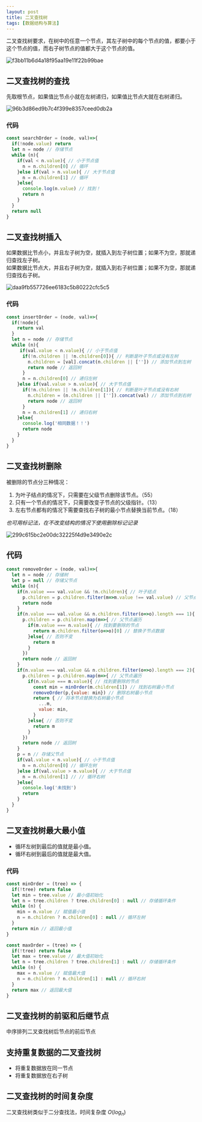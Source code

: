 ```yaml
---
layout: post
title: 二叉查找树
tags: [数据结构与算法]
---
```


二叉查找树要求，在树中的任意一个节点，其左子树中的每个节点的值，都要小于这个节点的值，而右子树节点的值都大于这个节点的值。

![f3bb11b6d4a18f95aa19e11f22b99bae](https://cdn.jsdelivr.net/gh/yunshen-1995/pic-bed@main/img/233033634-3e906fe0-e686-4495-897e-883341b182c1.png)



## 二叉查找树的查找

先取根节点，如果值比节点小就在左树递归，如果值比节点大就在右树递归。

![96b3d86ed9b7c4f399e8357ceed0db2a](https://cdn.jsdelivr.net/gh/yunshen-1995/pic-bed@main/img/233034443-cdbcc6cb-62f4-4f85-8e8c-d9e7ca891c7b.png)

### 代码

```js
const searchOrder = (node, val)=>{
  if(!node.value) return
  let n = node // 存储节点
  while (n){
    if(val < n.value){ // 小于节点值
      n = n.children[0] // 循环
    }else if(val > n.value){ // 大于节点值
      n = n.children[1] // 循环
    }else{
      console.log(n.value) // 找到！
      return n
    }
  }
  return null
}
```

## 二叉查找树插入

如果数据比节点小，并且左子树为空，就插入到左子树位置；如果不为空，那就递归查找左子树。  
如果数据比节点大，并且右子树为空，就插入到右子树位置；如果不为空，那就递归查找右子树。

![daa9fb557726ee6183c5b80222cfc5c5](https://cdn.jsdelivr.net/gh/yunshen-1995/pic-bed@main/img/233234102-dc3382fa-d287-4c21-a43c-2fb0dde3e886.png)

### 代码

```js
const insertOrder = (node, val)=>{
  if(!node){
    return val
  }
  let n = node // 存储节点
  while (n){
     if(val.value < n.value){ // 小于节点值
      if(!n.children || !n.children[0]){ // 判断是叶子节点或没有左树
        n.children = [val].concat(n.children || ['']) // 添加节点到左树
        return node // 返回树
      }
      n = n.children[0] // 递归左树
    }else if(val.value > n.value){ // 大于节点值
      if(!n.children || !n.children[1]){ // 判断是叶子节点或没有右树
        n.children = (n.children || ['']).concat(val) // 添加节点到右树
        return node // 返回树
      }
      n = n.children[1] // 递归右树
    }else{
      console.log('相同数据！！')
      return node
    }
  }
}
```

## 二叉查找树删除

被删除的节点分三种情况：
1. 为叶子结点的情况下，只需要在父级节点删除该节点。（55）
2. 只有一个节点的情况下，只需要改变子节点的父级指针。（13）
3. 左右节点都有的情况下需要查找右子树的最小节点替换当前节点。（18）

_也可用标记法，在不改变结构的情况下使用删除标记记录_

![299c615bc2e00dc32225f4d9e3490e2c](https://cdn.jsdelivr.net/gh/yunshen-1995/pic-bed@main/img/233247422-94e753d7-9d7d-4cd7-8c3c-e315bbcfee0b.png)

## 代码

```js
const removeOrder = (node, val)=>{
  let n = node // 存储树
  let p = null // 存储父节点
  while (n){
    if(n.value === val.value && !n.children){ // 叶子结点
      p.children = p.children.filter(m=>m.value !== val.value) // 父节点直接过滤掉该值
      return node
    }
    if(n.value === val.value && n.children.filter(o=>o).length === 1){ // 只有一个叶子节点
      p.children = p.children.map(m=>{ // 父节点遍历
        if(m.value === n.value){ // 找到要删除的节点
          return m.children.filter(o=>o)[0] // 替换子节点数据
        }else{ // 否则不变
          return m
        }
      })
      return node // 返回树
    }
    if(n.value === val.value && n.children.filter(o=>o).length === 2){ // 两个节点都有
      p.children = p.children.map(m=>{ // 父节点遍历
        if(n.value === m.value){ // 找到要删除的节点
          const min = minOrder(m.children[1]) // 找到右树最小节点
          removeOrder(p,{value: min}) // 删除右树最小节点
          return { // 将本节点替换为右树最小节点
            ...m,
            value: min,
          }
        }else{ // 否则不变
          return m
        }
      })
      return node // 返回树
    }
    p = n // 存储父节点
    if(val.value < n.value){ // 小于节点值
      n = n.children[0] // 循环左树
    }else if(val.value > n.value){ // 大于节点值
      n = n.children[1] // // 循环右树
    }else{
      console.log('未找到')
      return
    }
  }
}
```

## 二叉查找树最大最小值

- 循环左树到最后的值就是最小值。
- 循环右树到最后的值就是最大值。

### 代码

```js
const minOrder = (tree) => {
  if(!tree) return false
  let min = tree.value // 最小值初始化
  let n = tree.children ? tree.children[0] : null // 存储循环条件
  while (n) {
    min = n.value // 赋值最小值
    n = n.children ? n.children[0] : null // 循环左树
  }
  return min // 返回最小值
}

const maxOrder = (tree) => {
  if(!tree) return false
  let max = tree.value // 最大值初始化
  let n = tree.children ? tree.children[1] : null // 存储循环条件
  while (n) {
    max = n.value // 赋值最大值
    n = n.children ? n.children[1] : null // 循环右树
  }
  return max // 返回最大值
}
```

## 二叉查找树的前驱和后继节点

中序排列二叉查找树后节点的前后节点

## 支持重复数据的二叉查找树

-  将重复数据放在同一节点
- 将重复数据放在右子树

## 二叉查找树的时间复杂度

二叉查找树类似于二分查找法，时间复杂度 $O(log_n)$

